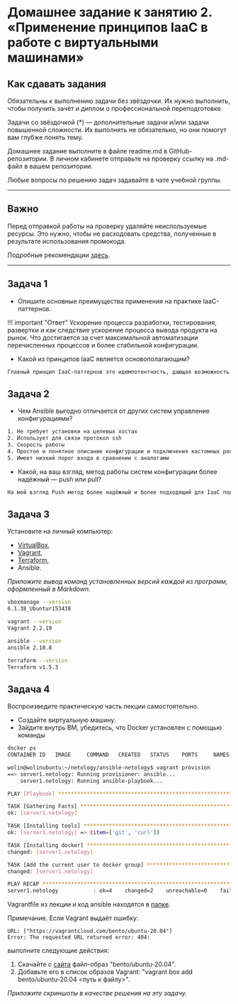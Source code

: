 
# Домашнее задание к занятию 2. «Применение принципов IaaC в работе с виртуальными машинами»

## Как сдавать задания

Обязательны к выполнению задачи без звёздочки. Их нужно выполнить, чтобы получить зачёт и диплом о профессиональной переподготовке.

Задачи со звёздочкой (*) — дополнительные задачи и/или задачи повышенной сложности. Их выполнять не обязательно, но они помогут вам глубже понять тему.

Домашнее задание выполните в файле readme.md в GitHub-репозитории. В личном кабинете отправьте на проверку ссылку на .md-файл в вашем репозитории.

Любые вопросы по решению задач задавайте в чате учебной группы.

---


## Важно

Перед отправкой работы на проверку удаляйте неиспользуемые ресурсы.
Это нужно, чтобы не расходовать средства, полученные в результате использования промокода.

Подробные рекомендации [здесь](https://github.com/netology-code/virt-homeworks/blob/virt-11/r/README.md).

---

## Задача 1

- Опишите основные преимущества применения на практике IaaC-паттернов.
  
!!! important "Ответ" 
    Ускорение процесса разработки, тестирования, развертки и как следствие ускорение процесса вывода продукта на рынок. Что достигается за 
    счет максимальной автоматизации перечисленных процессов и более стабильной конфигурации.

- Какой из принципов IaaC является основополагающим?
```bash
Главный принцип IaaC-паттернов это идемпотентность, дающая возможность развертывать и масштабировать среды, получая раз за разом идентичный результат.
```

## Задача 2

- Чем Ansible выгодно отличается от других систем управление конфигурациями?
```bash
1. Не требует установки на целевых хостах
2. Использует для связи протокол ssh
3. Скорость работы
4. Простое и понятное описание конфигурации и подключения кастомных ролей
5. Имеет низкий порог входа в сравнении с аналогами
```
- Какой, на ваш взгляд, метод работы систем конфигурации более надёжный — push или pull?
```bash
На мой взгляд Push метод более надёжный и более подходящий для IaaC подхода, в режиме Pull невозможно спрогнозировать применение конфигурации.
```

## Задача 3

Установите на личный компьютер:

- [VirtualBox](https://www.virtualbox.org/),
- [Vagrant](https://github.com/netology-code/devops-materials),
- [Terraform](https://github.com/netology-code/devops-materials/blob/master/README.md),
- Ansible.

*Приложите вывод команд установленных версий каждой из программ, оформленный в Markdown.*
```bash
vboxmanage --version
6.1.38_Ubuntur153438
```

```bash
vagrant --version
Vagrant 2.2.19
```

```bash
ansible --version
ansible 2.10.8
```

```bash
terraform --version
Terraform v1.5.3
```


## Задача 4 

Воспроизведите практическую часть лекции самостоятельно.

- Создайте виртуальную машину.
- Зайдите внутрь ВМ, убедитесь, что Docker установлен с помощью команды
  
```bash
docker ps
CONTAINER ID   IMAGE     COMMAND   CREATED   STATUS    PORTS     NAMES
```

```bash
wolin@wolinubuntu:~/netology/ansible-netology$ vagrant provision
==> server1.netology: Running provisioner: ansible...
    server1.netology: Running ansible-playbook...

PLAY [Playbook] ****************************************************************

TASK [Gathering Facts] *********************************************************
ok: [server1.netology]

TASK [Installing tools] ********************************************************
ok: [server1.netology] => (item=['git', 'curl'])

TASK [Installing docker] *******************************************************
changed: [server1.netology]

TASK [Add the current user to docker group] ************************************
changed: [server1.netology]

PLAY RECAP *********************************************************************
server1.netology           : ok=4    changed=2    unreachable=0    failed=0    skipped=0    rescued=0    ignored=0   

```
Vagrantfile из лекции и код ansible находятся в [папке](https://github.com/netology-code/virt-homeworks/tree/virt-11/05-virt-02-iaac/src).

Примечание. Если Vagrant выдаёт ошибку:
```
URL: ["https://vagrantcloud.com/bento/ubuntu-20.04"]     
Error: The requested URL returned error: 404:
```

выполните следующие действия:

1. Скачайте с [сайта](https://app.vagrantup.com/bento/boxes/ubuntu-20.04) файл-образ "bento/ubuntu-20.04".
2. Добавьте его в список образов Vagrant: "vagrant box add bento/ubuntu-20.04 <путь к файлу>".

*Приложите скриншоты в качестве решения на эту задачу.*

